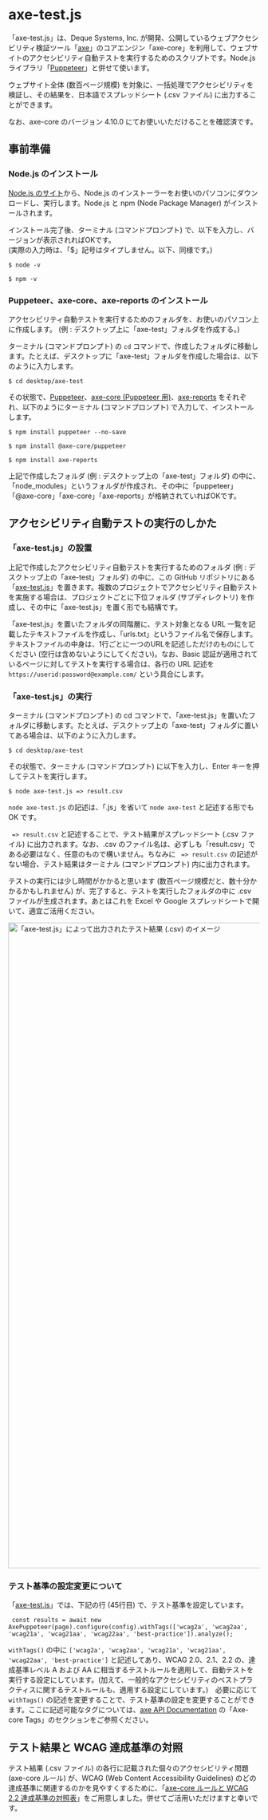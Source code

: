 # axe-test.js

「axe-test.js」は、Deque Systems, Inc. が開発、公開しているウェブアクセシビリティ検証ツール「[axe](https://www.deque.com/axe/)」のコアエンジン「axe-core」を利用して、ウェブサイトのアクセシビリティ自動テストを実行するためのスクリプトです。Node.js ライブラリ「[Puppeteer](https://pptr.dev/)」と併せて使います。

ウェブサイト全体 (数百ページ規模) を対象に、一括処理でアクセシビリティを検証し、その結果を、日本語でスプレッドシート (.csv ファイル) に出力することができます。

なお、axe-core のバージョン 4.10.0 にてお使いいただけることを確認済です。

## 事前準備

### Node.js のインストール

[Node.js のサイト](https://nodejs.org/ja/)から、Node.js のインストーラーをお使いのパソコンにダウンロードし、実行します。Node.js と npm (Node Package Manager) がインストールされます。

インストール完了後、ターミナル (コマンドプロンプト) で、以下を入力し、バージョンが表示されればOKです。<br>(実際の入力時は、「$」記号はタイプしません。以下、同様です。)

```
$ node -v
```
```
$ npm -v
```

### Puppeteer、axe-core、axe-reports のインストール

アクセシビリティ自動テストを実行するためのフォルダを、お使いのパソコン上に作成します。 (例 : デスクトップ上に「axe-test」フォルダを作成する。)

ターミナル (コマンドプロンプト) の `cd` コマンドで、作成したフォルダに移動します。たとえば、デスクトップに「axe-test」フォルダを作成した場合は、以下のように入力します。
```
$ cd desktop/axe-test
```

その状態で、[Puppeteer](https://pptr.dev/)、[axe-core (Puppeteer 用)](https://www.npmjs.com/package/@axe-core/puppeteer)、[axe-reports](https://www.npmjs.com/package/axe-reports) をそれぞれ、以下のようにターミナル (コマンドプロンプト) で入力して、インストールします。
```
$ npm install puppeteer --no-save
```
```
$ npm install @axe-core/puppeteer
```
```
$ npm install axe-reports
```

上記で作成したフォルダ (例 : デスクトップ上の「axe-test」フォルダ) の中に、「node_modules」というフォルダが作成され、その中に「puppeteer」「@axe-core」「axe-core」「axe-reports」が格納されていればOKです。

## アクセシビリティ自動テストの実行のしかた

### 「axe-test.js」の設置

上記で作成したアクセシビリティ自動テストを実行するためのフォルダ (例 : デスクトップ上の「axe-test」フォルダ) の中に、この GitHub リポジトリにある「[axe-test.js](https://github.com/caztcha/axe-test/blob/main/axe-test.js)」を置きます。複数のプロジェクトでアクセシビリティ自動テストを実施する場合は、プロジェクトごとに下位フォルダ (サブディレクトリ) を作成し、その中に「axe-test.js」を置く形でも結構です。

「axe-test.js」を置いたフォルダの同階層に、テスト対象となる URL 一覧を記載したテキストファイルを作成し、「urls.txt」というファイル名で保存します。テキストファイルの中身は、1行ごとに一つのURLを記述しただけのものにしてください (空行は含めないようにしてください)。なお、Basic 認証が適用されているページに対してテストを実行する場合は、各行の URL 記述を `https://userid:password@example.com/` という具合にします。

### 「axe-test.js」の実行

ターミナル (コマンドプロンプト) の cd コマンドで、「axe-test.js」を置いたフォルダに移動します。たとえば、デスクトップ上の「axe-test」フォルダに置いてある場合は、以下のように入力します。
```
$ cd desktop/axe-test
```

その状態で、ターミナル (コマンドプロンプト) に以下を入力し、Enter キーを押してテストを実行します。
```
$ node axe-test.js => result.csv
```

`node axe-test.js` の記述は、「.js」を省いて `node axe-test` と記述する形でも OK です。

` => result.csv` と記述することで、テスト結果がスプレッドシート (.csv ファイル) に出力されます。なお、.csv のファイル名は、必ずしも「result.csv」である必要はなく、任意のもので構いません。ちなみに ` => result.csv` の記述がない場合、テスト結果はターミナル (コマンドプロンプト) 内に出力されます。

テストの実行には少し時間がかかると思います (数百ページ規模だと、数十分かかるかもしれません) が、完了すると、テストを実行したフォルダの中に .csv ファイルが生成されます。あとはこれを Excel や Google スプレッドシートで開いて、適宜ご活用ください。

<img width="1294" alt="「axe-test.js」によって出力されたテスト結果 (.csv) のイメージ" src="https://user-images.githubusercontent.com/17394690/108782594-32fb7900-75af-11eb-9d3c-df336d43dc0f.png">


### テスト基準の設定変更について

 「[axe-test.js](https://github.com/caztcha/axe-test/blob/main/axe-test.js)」では、下記の行 (45行目) で、テスト基準を設定しています。
```
 const results = await new AxePuppeteer(page).configure(config).withTags(['wcag2a', 'wcag2aa', 'wcag21a', 'wcag21aa', 'wcag22aa', 'best-practice']).analyze();
 ```

`withTags()` の中に `['wcag2a', 'wcag2aa', 'wcag21a', 'wcag21aa', 'wcag22aa', 'best-practice']` と記述してあり、WCAG 2.0、2.1、2.2 の、達成基準レベル A および AA に相当するテストルールを適用して、自動テストを実行する設定にしています。(加えて、一般的なアクセシビリティのベストプラクティスに関するテストルールも、適用する設定にしています。)　必要に応じて `withTags()` の記述を変更することで、テスト基準の設定を変更することができます。ここに記述可能なタグについては、[axe API Documentation](https://www.deque.com/axe/core-documentation/api-documentation/) の「Axe-core Tags」のセクションをご参照ください。

## テスト結果と WCAG 達成基準の対照

テスト結果 (.csv ファイル) の各行に記載された個々のアクセシビリティ問題 (axe-core ルール) が、WCAG (Web Content Accessibility Guidelines) のどの達成基準に関連するのかを見やすくするために、「[axe-core ルールと WCAG 2.2 達成基準の対照表](https://github.com/caztcha/axe-wcag-table)」をご用意しました。併せてご活用いただけますと幸いです。



















